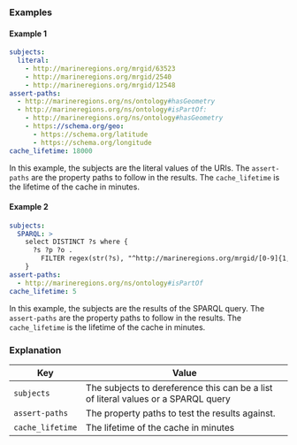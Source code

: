 ### Examples

#### Example 1 

```yaml
subjects:
  literal: 
    - http://marineregions.org/mrgid/63523
    - http://marineregions.org/mrgid/2540
    - http://marineregions.org/mrgid/12548
assert-paths:
  - http://marineregions.org/ns/ontology#hasGeometry
  - http://marineregions.org/ns/ontology#isPartOf:
    - http://marineregions.org/ns/ontology#hasGeometry
    - https://schema.org/geo:
      - https://schema.org/latitude
      - https://schema.org/longitude
cache_lifetime: 18000
```

In this example, the subjects are the literal values of the URIs. The `assert-paths` are the property paths to follow in the results. The `cache_lifetime` is the lifetime of the cache in minutes.

#### Example 2

```yaml
subjects:
  SPARQL: >
    select DISTINCT ?s where { 
      ?s ?p ?o .
        FILTER regex(str(?s), "^http://marineregions.org/mrgid/[0-9]{1,5}$")
    }
assert-paths:
  - http://marineregions.org/ns/ontology#isPartOf
cache_lifetime: 5
```

In this example, the subjects are the results of the SPARQL query. The `assert-paths` are the property paths to follow in the results. The `cache_lifetime` is the lifetime of the cache in minutes.

### Explanation

Key | Value
--- | ---
`subjects` | The subjects to dereference this can be a list of literal values or a SPARQL query
`assert-paths` | The property paths to test the results against.
`cache_lifetime` | The lifetime of the cache in minutes
